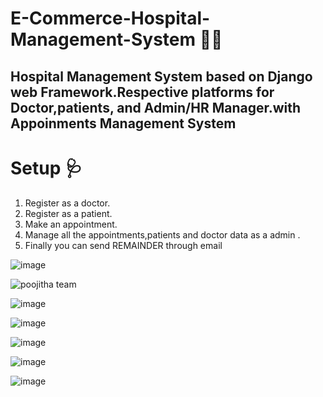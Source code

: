 # E-Commerce-Hospital-Management-System 👩‍⚕️
 
 Hospital Management System based on Django web Framework.Respective platforms for Doctor,patients, and Admin/HR Manager.with Appoinments Management System
------------------------------------------------------------------------------------------------------------------------------------------------------------------------
# Setup 🩺
 1. Register as a doctor.
 2. Register as a patient.
 3. Make an appointment.
 4. Manage all the appointments,patients and doctor data as a admin .
 5. Finally you can send REMAINDER through email

![image](https://user-images.githubusercontent.com/127126687/232559696-e0d93ee7-8bb6-4243-b29a-c64bd159250f.png)

![poojitha team](https://user-images.githubusercontent.com/127126687/232560356-1488001e-8d0a-402a-babb-6ae220e92338.jpg)

![image](https://user-images.githubusercontent.com/127126687/232560508-d0508acd-b518-4531-a655-74063f64b566.png)

![image](https://user-images.githubusercontent.com/127126687/232560592-1ba697ef-5c70-4f65-99ed-3dad331f0a5e.png)

![image](https://user-images.githubusercontent.com/127126687/232560675-e6276fff-dd18-492e-884a-364a7779d9c3.png)

![image](https://user-images.githubusercontent.com/127126687/232562482-2c02b48c-0892-4b21-875e-2c31098e13b8.png)

![image](https://user-images.githubusercontent.com/127126687/232563882-cbcb36d5-3b19-4432-9908-a8d50ac911c9.png)



